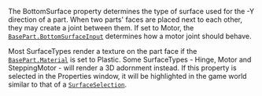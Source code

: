 The BottomSurface property determines the type of surface used for the -Y
direction of a part. When two parts' faces are placed next to each other,
they may create a joint between them. If set to Motor, the
[`BasePart.BottomSurfaceInput`](https://create.roblox.com/docs/reference/engine/classes/BasePart#BottomSurfaceInput) determines how a motor joint should
behave.

Most SurfaceTypes render a texture on the part face if the
[`BasePart.Material`](https://create.roblox.com/docs/reference/engine/classes/BasePart#Material) is set to Plastic. Some SurfaceTypes - Hinge,
Motor and SteppingMotor - will render a 3D adornment instead. If this
property is selected in the Properties window, it will be highlighted in
the game world similar to that of a [`SurfaceSelection`](https://create.roblox.com/docs/reference/engine/classes/SurfaceSelection).